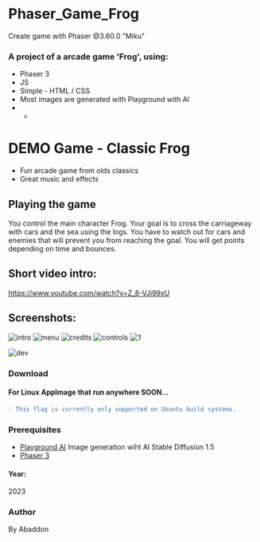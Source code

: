 # Phaser_Game_Frog
Create game with Phaser @3.60.0 "Miku"

### A project of a arcade game 'Frog', using:
+ Phaser 3
+ JS
+ Simple - HTML / CSS
+ Most images are generated with Playground with AI
+ +

# DEMO Game - Classic Frog
- Fun arcade game from olds classics
- Great music and effects

## Playing the game
You control the main character Frog.
Your goal is to cross the carriageway with cars and the sea using the logs.
You have to watch out for cars and enemies that will prevent you from reaching the goal.
You will get points depending on time and bounces.

## Short video intro:
https://www.youtube.com/watch?v=Z_8-VJi99xU

## Screenshots:
![intro](https://user-images.githubusercontent.com/51271834/234928886-e181b79c-cc28-41b2-a8ce-50749416f89b.png)
![menu](https://github.com/byAbaddon/Phaser_Game_Frog/assets/51271834/ff2423f1-ef4e-4a4e-a5c1-16887135a1f9)
![credits](https://github.com/byAbaddon/Phaser_Game_Frog/assets/51271834/84f530fb-c04c-4ad5-905e-b82670ec5ebf)
![controls](https://github.com/byAbaddon/Phaser_Game_Frog/assets/51271834/43f04308-049d-48e6-bad2-4b1cc6786ac8)
![1](https://github.com/byAbaddon/Phaser_Game_Frog/assets/51271834/d8c650a5-9160-4ac4-ace3-9ec2f776958c)

![dev](https://user-images.githubusercontent.com/51271834/231263124-c46ab420-d627-4c31-9684-5650294ff2f8.png)


### Download
#### For Linux AppImage that run anywhere SOON...

```diff
- This flag is currently only supported on Ubuntu build systems.
```

### Prerequisites
- [Playground AI](https://playgroundai.com) Image generation wiht AI Stable Diffusion 1.5
- [Phaser 3](https://phaser.io)
#### Year:
2023

### Author
By Abaddon
